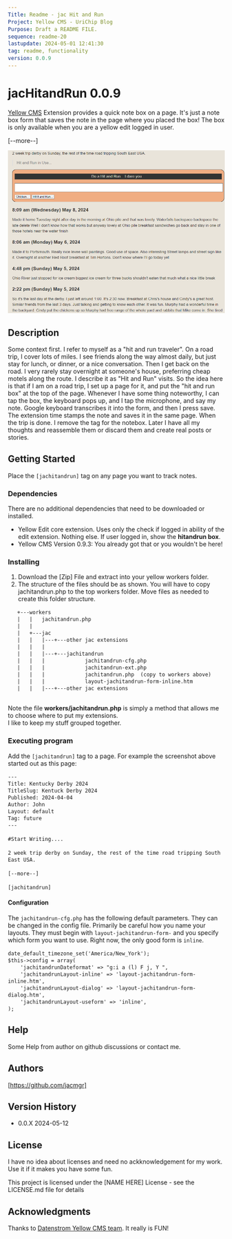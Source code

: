 ```yaml
---
Title: Readme - jac Hit and Run
Project: Yellow CMS - UriChip Blog
Purpose: Draft a README FILE.
sequence: readme-20
lastupdate: 2024-05-01 12:41:30
tag: readme, functionality
version: 0.0.9
---
```

[Yellow CMS]: https://datenstrom.se/yellow/

# jacHitandRun 0.0.9

[Yellow CMS] Extension provides a quick note box on a page. It's just a note box form that saves the note in the page where you placed the box!   The box is only available when you are a yellow edit logged in user. 

[--more--]

![jacHitandRun - a Yellow CMS Extension](images/screenshot-jachitandrun.png)

## Description

Some context first.  I refer to myself as a "hit and run traveler".  On a road trip, I cover lots of miles.  I see friends along the way almost daily, but just stay for lunch, or dinner, or a nice conversation.  Then I get back on the road.  I very rarely stay overnight at someone's house, preferring cheap motels along the route.  I describe it as "Hit and Run" visits.  So the idea here is that if I am on a road trip, I set up a page for it, and put the "hit and run box" at the top of the page.  Whenever I have some thing noteworthy, I can tap the box, the keyboard pops up, and I tap the microphone, and say my note.  Google keyboard transcribes it into the form, and then I press save.  The extension time stamps the note and saves it in the same page.  When the trip is done. I remove the tag for the notebox. Later I have all my thoughts and reassemble them or discard them and create real posts or stories. 

## Getting Started

Place the ```[jachitandrun]``` tag on any page you want to track notes.

### Dependencies

There are no additional dependencies that need to be downloaded or installed.
- Yellow Edit core extension.   Uses only the check if logged in ability of the edit extension.  Nothing else.  If user logged in, show the **hitandrun box**.   
- Yellow CMS Version 0.9.3: You already got that or you wouldn't be here!

### Installing

1. Download the [Zip] File and extract into your yellow workers folder.
2. The structure of the files should be as shown. You will have to copy jachitandrun.php to the top workers folder.
Move files as needed to create this folder structure.

```
   +---workers
   |   |   jachitandrun.php
   |   |      
   |   +---jac
   |   |   |---+---other jac extensions
   |   |   |       
   |   |   |---+---jachitandrun
   |   |   |             jachitandrun-cfg.php
   |   |   |             jachitandrun-ext.php
   |   |   |             jachitandrun.php  (copy to workers above)
   |   |   |             layout-jachitandrun-form-inline.htm     
   |   |   |---+---other jac extensions
   
```

Note the file **workers/jachitandrun.php** is simply a method that allows me to choose where to put my extensions.  
I like to keep my stuff grouped together.

### Executing program

Add the ```[jachitandrun]``` tag to a page. For example the screenshot above started out as this page:

```
---
Title: Kentucky Derby 2024
TitleSlug: Kentuck Derby 2024
Published: 2024-04-04
Author: John
Layout: default
Tag: future
---

#Start Writing....

2 week trip derby on Sunday, the rest of the time road tripping South East USA.

[--more--]

[jachitandrun]

```

#### Configuration

The ```jachitandrun-cfg.php``` has the following default parameters. They can be changed in the config file.  Primarily be careful how you name your layouts.  They must begin with ```layout-jachitandrun-form-``` and you specify which form you want to use.  Right now, the only good form is ```inline```.

```
date_default_timezone_set('America/New_York');
$this->config = array(
    'jachitandrunDateformat' => "g:i a (l) F j, Y ",
    'jachitandrunLayout-inline' => 'layout-jachitandrun-form-inline.htm',
    'jachitandrunLayout-dialog' => 'layout-jachitandrun-form-dialog.htm',    
    'jachitandrunLayout-useform' => 'inline',
);

```

## Help

Some Help from author on github discussions or contact me.


## Authors

[https://github.com/jacmgr]

## Version History

* 0.0.X 2024-05-12

## License
I have no idea about licenses and need no ackknowledgement for my work. Use it if it makes you have some fun.

This project is licensed under the [NAME HERE] License - see the LICENSE.md file for details

## Acknowledgments

Thanks to [Datenstrom Yellow CMS team](https://datenstrom.se/yellow/).  It really is FUN!

